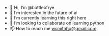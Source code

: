 - 👋 Hi, I’m @bottleofrye
- 👀 I’m interested in the future of ai
- 🌱 I’m currently learning this right here
- 💞️ I’m looking to collaborate on learning python
- 📫 How to reach me wsmithhq@gmail.com

<!---
bottleofrye/bottleofrye is a ✨ special ✨ repository because its `README.md` (this file) appears on your GitHub profile.
You can click the Preview link to take a look at your changes.
--->
